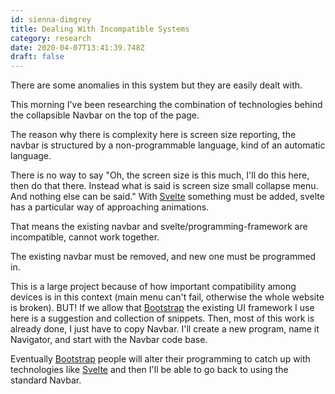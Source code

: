 ```yaml
---
id: sienna-dimgrey
title: Dealing With Incompatible Systems
category: research
date: 2020-04-07T13:41:39.748Z
draft: false
---
```


There are some anomalies in this system but they are easily dealt with.

This morning I've been researching the combination of technologies behind the collapsible Navbar on the top of the page.

The reason why there is complexity here is screen size reporting, the navbar is structured by a non-programmable language, kind of an automatic language.

There is no way to say "Oh, the screen size is this much, I'll do this here, then do that there. Instead what is said is screen size small collapse menu. And nothing else can be said." With [Svelte][1] something must be added, svelte has a particular way of approaching animations.

That means the existing navbar and svelte/programming-framework are incompatible, cannot work together.

The existing navbar must be removed, and new one must be programmed in.

This is a large project because of how important compatibility among devices is in this context (main menu can't fail, otherwise the whole website is broken). BUT! If we allow that [Bootstrap][2] the existing UI framework I use here is a suggestion and collection of snippets. Then, most of this work is already done, I just have to copy Navbar. I'll create a new program, name it Navigator, and start with the Navbar code base.

Eventually [Bootstrap][3] people will alter their programming to catch up with technologies like [Svelte][4] and then I'll be able to go back to using the standard Navbar.

[1]: https://svelte.dev/
[2]: https://getbootstrap.com/
[3]: https://getbootstrap.com/
[4]: https://svelte.dev/